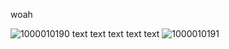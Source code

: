 woah

![1000010190](https://github.com/user-attachments/assets/cdf4b832-47da-4b91-9256-0b4605bd8571)
text
text
text
text
text
![1000010191](https://github.com/user-attachments/assets/a6abc102-57aa-464f-9408-027551f65928)
